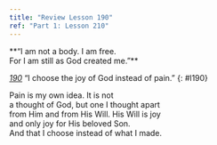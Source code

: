 ```yaml
---
title: "Review Lesson 190"
ref: "Part 1: Lesson 210"
---
```


<div markdown="1" class="center">
**“I am not a body. I am free.<br/>
For I am still as God created me.”**
</div>

[*190*](/acim/workbook/l190/?r=1) “I choose the joy of God instead of pain.”
{: #l190}

<div markdown="1" class="review center">
Pain is my own idea. It is not<br/>
a thought of God, but one I thought apart<br/>
from Him and from His Will. His Will is joy<br/>
and only joy for His beloved Son.<br/>
And that I choose instead of what I made.
</div>

